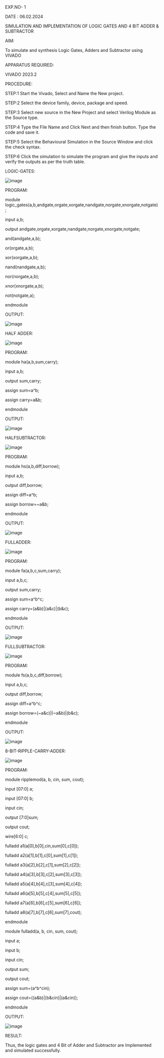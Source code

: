 EXP.NO- 1

DATE : 06.02.2024

SIMULATION AND IMPLEMENTATION OF LOGIC GATES AND 4 BIT ADDER & SUBTRACTOR

AIM:

To simulate and synthesis Logic Gates, Adders and Subtractor using VIVADO

APPARATUS REQUIRED:

VIVADO 2023.2

PROCEDURE:

STEP:1 Start the Vivado, Select and Name the New project.

STEP:2 Select the device family, device, package and speed.

STEP:3 Select new source in the New Project and select Verilog Module as the Source type.

STEP:4 Type the File Name and Click Next and then finish button. Type the code and save it.

STEP:5 Select the Behavioural Simulation in the Source Window and click the check syntax.

STEP:6 Click the simulation to simulate the program and give the inputs and verify the outputs as per the truth table.

LOGIC-GATES:


![image](https://github.com/Varshakamaraj/vlsi-expt-1/assets/165577098/3f2ba806-750a-4dbf-8871-16ce29a79b74)


PROGRAM:

module logic_gates(a,b,andgate,orgate,xorgate,nandgate,norgate,xnorgate,notgate);

input a,b;

output andgate,orgate,xorgate,nandgate,norgate,xnorgate,notgate;

and(andgate,a,b);

or(orgate,a,b);

xor(xorgate,a,b);

nand(nandgate,a,b);

nor(norgate,a,b);

xnor(xnorgate,a,b);

not(notgate,a);

endmodule

OUTPUT:


![image](https://github.com/Varshakamaraj/vlsi-expt-1/assets/165577098/d7ace638-c4b7-4550-95d1-617aa2aeb6c5)


HALF ADDER:


![image](https://github.com/Varshakamaraj/vlsi-expt-1/assets/165577098/efac0057-e37c-4730-aefc-c82458de3c5b)


PROGRAM:

module ha(a,b,sum,carry);

input a,b;

output sum,carry;

assign sum=a^b;

assign carry=a&b;

endmodule

OUTPUT:


![image](https://github.com/Varshakamaraj/vlsi-expt-1/assets/165577098/15a0d75d-39e6-4cdd-8236-605d78bf2d3f)


HALFSUBTRACTOR:


![image](https://github.com/Varshakamaraj/vlsi-expt-1/assets/165577098/6c86229e-a704-427e-b940-50b31dc5d4af)


PROGRAM:

module hs(a,b,diff,borrow);

input a,b;

output diff,borrow;

assign diff=a^b;

assign borrow=~a&b;

endmodule

OUTPUT:


![image](https://github.com/Varshakamaraj/vlsi-expt-1/assets/165577098/0b21ca08-d3b5-4084-bec9-7d76b3251859)


FULLADDER:


![image](https://github.com/Varshakamaraj/vlsi-expt-1/assets/165577098/f4af8cde-fd4d-4161-a97e-d3242eef1a0e)


PROGRAM:

module fa(a,b,c,sum,carry);

input a,b,c;

output sum,carry;

assign sum=a^b^c;

assign carry=(a&b)|(a&c)|(b&c);

endmodule

OUTPUT:


![image](https://github.com/Varshakamaraj/vlsi-expt-1/assets/165577098/a2efe892-4bd6-4f92-906d-964a1ee585a9)


FULLSUBTRACTOR:


![image](https://github.com/Varshakamaraj/vlsi-expt-1/assets/165577098/df09bad2-f668-4022-9667-853f1f2e8301)


PROGRAM:

module fs(a,b,c,diff,borrow);

input a,b,c;

output diff,borrow;

assign diff=a^b^c;

assign borrow=(~a&c)|(~a&b)|(b&c);

endmodule

OUTPUT:


![image](https://github.com/Varshakamaraj/vlsi-expt-1/assets/165577098/eebb3042-c198-4884-a631-5d64be56e9f3)


8-BIT-RIPPLE-CARRY-ADDER:


![image](https://github.com/Varshakamaraj/vlsi-expt-1/assets/165577098/c7bb92dc-7c4b-40bf-ab35-03c0dbbed319)


PROGRAM:

module ripplemod(a, b, cin, sum, cout);

input [07:0] a;

input [07:0] b;

input cin;

output [7:0]sum;

output cout;

wire[6:0] c;

fulladd a1(a[0],b[0],cin,sum[0],c[0]);

fulladd a2(a[1],b[1],c[0],sum[1],c[1]);

fulladd a3(a[2],b[2],c[1],sum[2],c[2]);

fulladd a4(a[3],b[3],c[2],sum[3],c[3]);

fulladd a5(a[4],b[4],c[3],sum[4],c[4]);

fulladd a6(a[5],b[5],c[4],sum[5],c[5]);

fulladd a7(a[6],b[6],c[5],sum[6],c[6]);

fulladd a8(a[7],b[7],c[6],sum[7],cout);

endmodule

module fulladd(a, b, cin, sum, cout);

input a;

input b;

input cin;

output sum;

output cout;

assign sum=(a^b^cin);

assign cout=((a&b)|(b&cin)|(a&cin));

endmodule

OUTPUT:


![image](https://github.com/Varshakamaraj/vlsi-expt-1/assets/165577098/3446c6c9-b533-4beb-9dec-3f0701f68d63)


RESULT:

Thus, the logic gates and 4 Bit of Adder and Subtractor are Implemented and simulated successfully.
